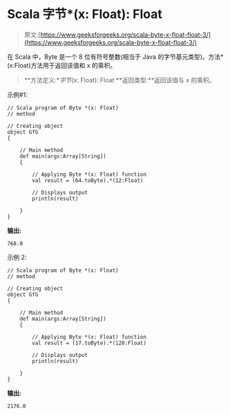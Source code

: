 # Scala 字节*(x: Float): Float

> 原文:[https://www.geeksforgeeks.org/scala-byte-x-float-float-3/](https://www.geeksforgeeks.org/scala-byte-x-float-float-3/)

在 Scala 中，Byte 是一个 8 位有符号整数(相当于 Java 的字节基元类型)。方法*(x:Float)方法用于返回该值和 x 的乘积。

> **方法定义:**字节*(x: Float): Float
> **返回类型:**返回该值与 x 的乘积。

示例#1:

```
// Scala program of Byte *(x: Float)
// method 

// Creating object 
object GfG 
{ 

    // Main method 
    def main(args:Array[String]) 
    { 

        // Applying Byte *(x: Float) function 
        val result = (64.toByte).*(12:Float) 

        // Displays output 
        println(result) 

    } 
} 
```

**输出:**

```
768.0
```

示例 2:

```
// Scala program of Byte *(x: Float)
// method 

// Creating object 
object GfG 
{ 

    // Main method 
    def main(args:Array[String]) 
    { 

        // Applying Byte *(x: Float) function 
        val result = (17.toByte).*(128:Float) 

        // Displays output 
        println(result) 

    } 
} 
```

**输出:**

```
2176.0
```